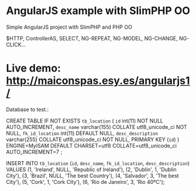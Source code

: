 # AngularJS example with SlimPHP OO

Simple AngularJS project with SlimPHP and PHP OO

$HTTP, ControllerAS, SELECT, NG-REPEAT, NG-MODEL, NG-CHANGE, NG-CLICK...

# Live demo: http://maiconspas.esy.es/angularjs1/

Database to test.:

CREATE TABLE IF NOT EXISTS `tb_location` (
  `id` int(11) NOT NULL AUTO_INCREMENT,
  `desc_name` varchar(155) COLLATE utf8_unicode_ci NOT NULL,
  `fk_id_location` int(11) DEFAULT NULL,
  `desc_description` varchar(255) COLLATE utf8_unicode_ci NOT NULL,
  PRIMARY KEY (`id`)
) ENGINE=MyISAM  DEFAULT CHARSET=utf8 COLLATE=utf8_unicode_ci AUTO_INCREMENT=7 ;

INSERT INTO `tb_location` (`id`, `desc_name`, `fk_id_location`, `desc_description`) VALUES
(1, 'Ireland', NULL, 'Republic of Ireland'),
(2, 'Dublin', 1, 'Dublin City'),
(3, 'Brazil', NULL, 'The best Country'),
(4, 'Salvador', 3, 'The best City'),
(5, 'Cork', 1, 'Cork City'),
(6, 'Rio de Janeiro', 3, 'Rio 40ºC');
